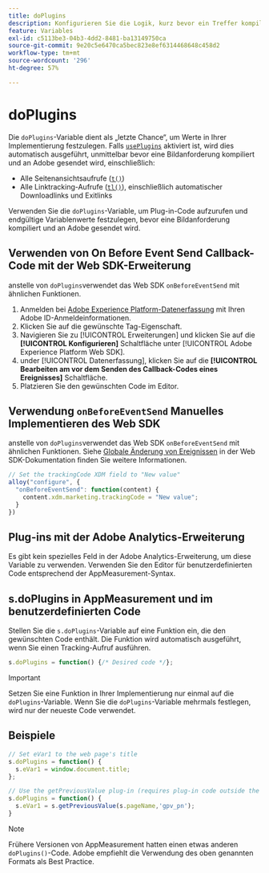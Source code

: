 ```yaml
---
title: doPlugins
description: Konfigurieren Sie die Logik, kurz bevor ein Treffer kompiliert und an Adobe gesendet wird.
feature: Variables
exl-id: c5113be3-04b3-4dd2-8481-ba13149750ca
source-git-commit: 9e20c5e6470ca5bec823e8ef6314468648c458d2
workflow-type: tm+mt
source-wordcount: '296'
ht-degree: 57%

---
```


# doPlugins

Die `doPlugins`-Variable dient als „letzte Chance“, um Werte in Ihrer Implementierung festzulegen. Falls [`usePlugins`](../config-vars/useplugins.md) aktiviert ist, wird dies automatisch ausgeführt, unmittelbar bevor eine Bildanforderung kompiliert und an Adobe gesendet wird, einschließlich:

* Alle Seitenansichtsaufrufe ([`t()`](t-method.md))
* Alle Linktracking-Aufrufe ([`tl()`](tl-method.md)), einschließlich automatischer Downloadlinks und Exitlinks

Verwenden Sie die `doPlugins`-Variable, um Plug-in-Code aufzurufen und endgültige Variablenwerte festzulegen, bevor eine Bildanforderung kompiliert und an Adobe gesendet wird.

## Verwenden von On Before Event Send Callback-Code mit der Web SDK-Erweiterung

anstelle von `doPlugins`verwendet das Web SDK `onBeforeEventSend` mit ähnlichen Funktionen.

1. Anmelden bei [Adobe Experience Platform-Datenerfassung](https://experience.adobe.com/data-collection) mit Ihren Adobe ID-Anmeldeinformationen.
1. Klicken Sie auf die gewünschte Tag-Eigenschaft.
1. Navigieren Sie zu [!UICONTROL Erweiterungen] und klicken Sie auf die **[!UICONTROL Konfigurieren]** Schaltfläche unter [!UICONTROL Adobe Experience Platform Web SDK].
1. under [!UICONTROL Datenerfassung], klicken Sie auf die **[!UICONTROL Bearbeiten am vor dem Senden des Callback-Codes eines Ereignisses]** Schaltfläche.
1. Platzieren Sie den gewünschten Code im Editor.

## Verwendung `onBeforeEventSend` Manuelles Implementieren des Web SDK

anstelle von `doPlugins`verwendet das Web SDK `onBeforeEventSend` mit ähnlichen Funktionen. Siehe [Globale Änderung von Ereignissen](https://experienceleague.adobe.com/docs/experience-platform/edge/fundamentals/tracking-events.html#modifying-events-globally) in der Web SDK-Dokumentation finden Sie weitere Informationen.

```js
// Set the trackingCode XDM field to "New value"
alloy("configure", {
  "onBeforeEventSend": function(content) {
    content.xdm.marketing.trackingCode = "New value";
  }
})
```

## Plug-ins mit der Adobe Analytics-Erweiterung

Es gibt kein spezielles Feld in der Adobe Analytics-Erweiterung, um diese Variable zu verwenden. Verwenden Sie den Editor für benutzerdefinierten Code entsprechend der AppMeasurement-Syntax.

## s.doPlugins in AppMeasurement und im benutzerdefinierten Code

Stellen Sie die `s.doPlugins`-Variable auf eine Funktion ein, die den gewünschten Code enthält. Die Funktion wird automatisch ausgeführt, wenn Sie einen Tracking-Aufruf ausführen.

```js
s.doPlugins = function() {/* Desired code */};
```

>[!IMPORTANT]
>
>Setzen Sie eine Funktion in Ihrer Implementierung nur einmal auf die `doPlugins`-Variable. Wenn Sie die `doPlugins`-Variable mehrmals festlegen, wird nur der neueste Code verwendet.

## Beispiele

```js
// Set eVar1 to the web page's title
s.doPlugins = function() {
  s.eVar1 = window.document.title;
};

// Use the getPreviousValue plug-in (requires plug-in code outside the function)
s.doPlugins = function() {
  s.eVar1 = s.getPreviousValue(s.pageName,'gpv_pn');
}
```

>[!NOTE]
>
>Frühere Versionen von AppMeasurement hatten einen etwas anderen `doPlugins()`-Code. Adobe empfiehlt die Verwendung des oben genannten Formats als Best Practice.
